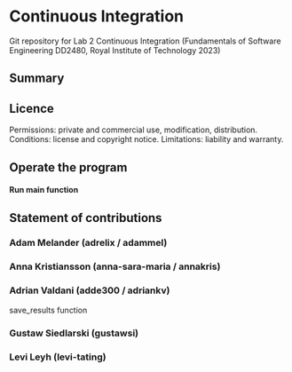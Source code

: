 # Continuous Integration 
Git repository for Lab 2 Continuous Integration (Fundamentals of Software Engineering DD2480, Royal Institute of Technology 2023)

## Summary 

## Licence
Permissions: private and commercial use, modification, distribution.
Conditions: license and copyright notice.
Limitations: liability and warranty.

## Operate the program
#### Run main function

## Statement of contributions 

### Adam Melander (adrelix / adammel)

### Anna Kristiansson (anna-sara-maria / annakris) 

### Adrian Valdani (adde300 / adriankv)
save_results function

### Gustaw Siedlarski (gustawsi)

### Levi Leyh (levi-tating)

